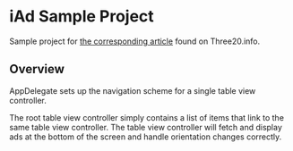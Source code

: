 
iAd Sample Project
==================

Sample project for [the corresponding article](http://new.three20.info/article/2010-10-14-iAd-Table-View-Controllers)
found on Three20.info.


Overview
--------

AppDelegate sets up the navigation scheme for a single table view controller.

The root table view controller simply contains a list of items that link to the same table view
controller. The table view controller will fetch and display ads at the bottom of the screen and
handle orientation changes correctly.
